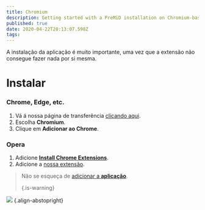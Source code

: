 ```yaml
---
title: Chromium
description: Getting started with a PreMiD installation on Chromium-based browsers
published: true
date: 2020-04-22T20:13:07.598Z
tags:
---
```


A instalação da aplicação é muito importante, uma vez que a extensão não consegue fazer nada por si mesma.

# Instalar
### Chrome, Edge, etc.
1. Vá á nossa página de transferência [clicando aqui](https://premid.app/downloads).
2. Escolha **Chromium**.
3. Clique em **Adicionar ao Chrome**.

### Opera
1. Adicione **[Install Chrome Extensions](https://addons.opera.com/pt/extensions/details/install-chrome-extensions/)**.
2. Adicione a [nossa extensão](https://premid.app/downloads).

> Não se esqueça de [adicionar a **aplicação**](/install). 
> 
> {.is-warning}

![](https://img.icons8.com/color/2x/chrome.png) {.align-abstopright}